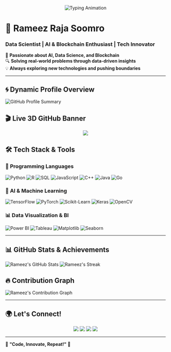 <p align="center">
  <img src="https://readme-typing-svg.demolab.com?font=Fira+Code&size=24&duration=3000&pause=1000&color=00FFFF&center=true&vCenter=true&width=600&lines=🚀+Welcome+to+My+GitHub!;I+am+Rameez+Raja+Soomro!;Data+Science+%7C+AI+%7C+Blockchain+Enthusiast;Innovating+with+Technology" alt="Typing Animation" />
</p>

# 🚀 **Rameez Raja Soomro**  
### Data Scientist | AI & Blockchain Enthusiast | Tech Innovator

🌟 **Passionate about AI, Data Science, and Blockchain**  
🔍 **Solving real-world problems through data-driven insights**  
💡 **Always exploring new technologies and pushing boundaries**

---

## 🌀 **Dynamic Profile Overview**
![GitHub Profile Summary](https://github-profile-summary-cards.vercel.app/api/cards/profile-details?username=RameezRS&theme=github_dark)

## 🎬 **Live 3D GitHub Banner**
<p align="center">
  <img src="https://capsule-render.vercel.app/api?type=cylinder&color=0:FF5733,50:8A2BE2,100:0000FF&height=200&section=header&text=🚀%20Explore%20My%20Tech%20World!&fontSize=45&fontColor=fff"/>
</p>

## 🛠️ **Tech Stack & Tools**

### 🚀 **Programming Languages**
![Python](https://img.shields.io/badge/Python-3776AB?style=for-the-badge&logo=python&logoColor=white)
![R](https://img.shields.io/badge/R-276DC3?style=for-the-badge&logo=r&logoColor=white)
![SQL](https://img.shields.io/badge/SQL-4479A1?style=for-the-badge&logo=MySQL&logoColor=white)
![JavaScript](https://img.shields.io/badge/JavaScript-F7DF1E?style=for-the-badge&logo=javascript&logoColor=black)
![C++](https://img.shields.io/badge/C++-00599C?style=for-the-badge&logo=c%2B%2B&logoColor=white)
![Java](https://img.shields.io/badge/Java-ED8B00?style=for-the-badge&logo=java&logoColor=white)
![Go](https://img.shields.io/badge/Go-00ADD8?style=for-the-badge&logo=go&logoColor=white)

### 🤖 **AI & Machine Learning**
![TensorFlow](https://img.shields.io/badge/TensorFlow-FF6F00?style=for-the-badge&logo=tensorflow&logoColor=white)
![PyTorch](https://img.shields.io/badge/PyTorch-EE4C2C?style=for-the-badge&logo=pytorch&logoColor=white)
![Scikit-Learn](https://img.shields.io/badge/Scikit--Learn-F7931E?style=for-the-badge&logo=scikit-learn&logoColor=white)
![Keras](https://img.shields.io/badge/Keras-D00000?style=for-the-badge&logo=keras&logoColor=white)
![OpenCV](https://img.shields.io/badge/OpenCV-5C3EE8?style=for-the-badge&logo=opencv&logoColor=white)

### 📊 **Data Visualization & BI**
![Power BI](https://img.shields.io/badge/Power%20BI-F2C811?style=for-the-badge&logo=power-bi&logoColor=black)
![Tableau](https://img.shields.io/badge/Tableau-E97627?style=for-the-badge&logo=tableau&logoColor=white)
![Matplotlib](https://img.shields.io/badge/Matplotlib-11557C?style=for-the-badge&logo=matplotlib&logoColor=white)
![Seaborn](https://img.shields.io/badge/Seaborn-0095A8?style=for-the-badge&logo=seaborn&logoColor=white)

---

## 📊 **GitHub Stats & Achievements**
![Rameez's GitHub Stats](https://github-readme-stats.vercel.app/api?username=RameezRS&show_icons=true&theme=radical)
![Rameez's Streak](https://streak-stats.demolab.com?user=RameezRS&theme=radical&hide_border=false)

## 🔥 **Contribution Graph**
![Rameez's Contribution Graph](https://github-readme-activity-graph.vercel.app/graph?username=RameezRS&theme=react-dark&bg_color=20232A)

---

## 🌍 **Let's Connect!**
<p align="center">
  <a href="mailto:rameezrajasoomro83@gmail.com"><img src="https://img.shields.io/badge/Email-D14836?style=for-the-badge&logo=gmail&logoColor=white"></a>
  <a href="mailto:Rameezsoomro12@outlook.com"><img src="https://img.shields.io/badge/Outlook-0078D4?style=for-the-badge&logo=microsoft-outlook&logoColor=white"></a>
  <a href="https://www.instagram.com/rameezrs16?r=nametag"><img src="https://img.shields.io/badge/Instagram-E4405F?style=for-the-badge&logo=instagram&logoColor=white"></a>
  <a href="http://Twitter.com/RameezRS16"><img src="https://img.shields.io/badge/Twitter-1DA1F2?style=for-the-badge&logo=twitter&logoColor=white"></a>
</p>

---

🎯 **"Code, Innovate, Repeat!"** 🚀
